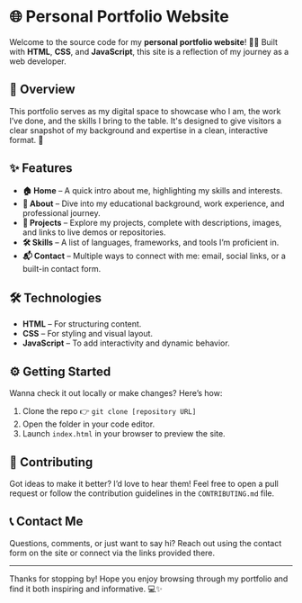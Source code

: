 # 🌐 Personal Portfolio Website

Welcome to the source code for my **personal portfolio website**! 🧑‍💻 Built with **HTML**, **CSS**, and **JavaScript**, this site is a reflection of my journey as a web developer.

## 📝 Overview

This portfolio serves as my digital space to showcase who I am, the work I’ve done, and the skills I bring to the table. It's designed to give visitors a clear snapshot of my background and expertise in a clean, interactive format. 🚀

## ✨ Features

- **🏠 Home** – A quick intro about me, highlighting my skills and interests.
- **👤 About** – Dive into my educational background, work experience, and professional journey.
- **💼 Projects** – Explore my projects, complete with descriptions, images, and links to live demos or repositories.
- **🛠️ Skills** – A list of languages, frameworks, and tools I’m proficient in.
- **📬 Contact** – Multiple ways to connect with me: email, social links, or a built-in contact form.

## 🛠 Technologies

- **HTML** – For structuring content.
- **CSS** – For styling and visual layout.
- **JavaScript** – To add interactivity and dynamic behavior.

## ⚙️ Getting Started

Wanna check it out locally or make changes? Here’s how:

1. Clone the repo 👉 `git clone [repository URL]`
2. Open the folder in your code editor.
3. Launch `index.html` in your browser to preview the site.

## 🤝 Contributing

Got ideas to make it better? I’d love to hear them! Feel free to open a pull request or follow the contribution guidelines in the `CONTRIBUTING.md` file.

## 📞 Contact Me

Questions, comments, or just want to say hi? Reach out using the contact form on the site or connect via the links provided there.

---

Thanks for stopping by! Hope you enjoy browsing through my portfolio and find it both inspiring and informative. 💻✨
